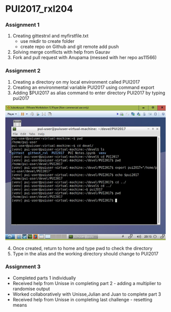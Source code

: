 
# PUI2017_rxl204

### Assignment 1
1. Creating gittestrxl and myfirstfile.txt
	* use mkdir to create folder
	* create repo on Github and git remote add push
2. Solving merge conflicts with help from Gaurav
3. Fork and pull request with Anupama (messed with her repo as11566)


### Assignment 2 
1. Creating a directory on my local environment called PUI2017
2. Creating an environmental variable PUI2017 using command export 
3. Adding $PUI2017 as alias command to enter directory PUI2017 by typing pui2017

![Alt text](/HW1_rxl204/Screenshots/HW1_environmental_variable.JPG)

4. Once created, return to home and type pwd to check the directory
5. Type in the alias and the working directory should change to PUI2017

### Assignment 3
* Completed parts 1 individually
* Received help from Unisse in completing part 2 - adding a multiplier to randomise output
* Worked collaboratively with Unisse,Julian and Juan to complete part 3
* Received help from Unisse in completing last challenge - resetting means
